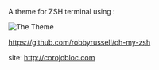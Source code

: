 A theme for ZSH terminal using :

![The Theme](http://i.imgur.com/BdVZZoa.png)

https://github.com/robbyrussell/oh-my-zsh

site: http://corojobloc.com
